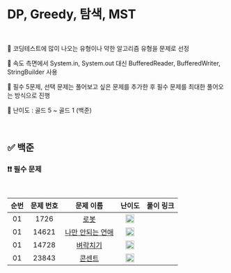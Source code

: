# DP, Greedy, 탐색, MST

<br/>

📌 코딩테스트에 많이 나오는 유형이나 약한 알고리즘 유형을 문제로 선정

📌 속도 측면에서 System.in, System.out 대신 BufferedReader, BufferedWriter, StringBuilder 사용

📌 필수 5문제, 선택 문제는 풀어보고 싶은 문제를 추가한 후 필수 문제를 최대한 풀어오는 방식으로 진행

📌 난이도 : 골드 5 ~ 골드 1 (백준)

<br/>

## ✅ 백준

### ❗❗ 필수 문제

<br/>

순번 | 문제 번호 | 문제 이름 | 난이도 | 풀이 링크
:---: | :---: | :---: | :---: | :---: 
01 | 1726 | [로봇](https://www.acmicpc.net/problem/1726) | <img src="https://static.solved.ac/tier_small/13.svg" width=20px> | []()
01 | 14621 | [나만 안되는 연애](https://www.acmicpc.net/problem/14621) | <img src="https://static.solved.ac/tier_small/13.svg" width=20px> | []()
01 | 14728 | [벼락치기](https://www.acmicpc.net/problem/14728) | <img src="https://static.solved.ac/tier_small/11.svg" width=20px> | []()
01 | 23843 | [콘센트](https://www.acmicpc.net/problem/23843) | <img src="https://static.solved.ac/tier_small/11.svg" width=20px> | []()